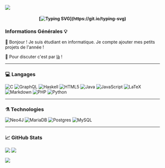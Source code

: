 [![](https://visitcount.itsvg.in/api?id=requindelanight&icon=0&color=0)](https://visitcount.itsvg.in)

<h4 align="center"> 
  
[![Typing SVG](https://readme-typing-svg.demolab.com?font=Fira+Code&pause=1000&color=70A5FD&center=true&vCenter=false&width=450&height=80&lines=Hello+World+!)](https://git.io/typing-svg) 

</h4>

### Informations Générales 💡​

👋 Bonjour \! Je suis étudiant en informatique. Je compte ajouter mes petits projets de l'année !

💬 Pour discuter c'est par <a href="https://github.com/requindelanight/requindelanight/discussions/">là</a> !

----------------------------------
  
### 💻️ Langages

![C](https://img.shields.io/badge/c-%2300599C.svg?style=for-the-badge&logo=c&logoColor=white) ![GraphQL](https://img.shields.io/badge/-GraphQL-E10098?style=for-the-badge&logo=graphql&logoColor=white) ![Haskell](https://img.shields.io/badge/Haskell-5e5086?style=for-the-badge&logo=haskell&logoColor=white) ![HTML5](https://img.shields.io/badge/html5-%23E34F26.svg?style=for-the-badge&logo=html5&logoColor=white) ![Java](https://img.shields.io/badge/java-%23ED8B00.svg?style=for-the-badge&logo=openjdk&logoColor=white) ![JavaScript](https://img.shields.io/badge/javascript-%23323330.svg?style=for-the-badge&logo=javascript&logoColor=%23F7DF1E) ![LaTeX](https://img.shields.io/badge/latex-%23008080.svg?style=for-the-badge&logo=latex&logoColor=white) ![Markdown](https://img.shields.io/badge/markdown-%23000000.svg?style=for-the-badge&logo=markdown&logoColor=white) ![PHP](https://img.shields.io/badge/php-%23777BB4.svg?style=for-the-badge&logo=php&logoColor=white) ![Python](https://img.shields.io/badge/python-3670A0?style=for-the-badge&logo=python&logoColor=ffdd54) 

----------------------------------
  
### ⚗️ Technologies

![Neo4J](https://img.shields.io/badge/Neo4j-008CC1?style=for-the-badge&logo=neo4j&logoColor=white) ![MariaDB](https://img.shields.io/badge/MariaDB-003545?style=for-the-badge&logo=mariadb&logoColor=white) ![Postgres](https://img.shields.io/badge/postgres-%23316192.svg?style=for-the-badge&logo=postgresql&logoColor=white) ![MySQL](https://img.shields.io/badge/mysql-4479A1.svg?style=for-the-badge&logo=mysql&logoColor=white)

----------------------------------

### 📈 GitHub Stats​
  
![](https://github-readme-stats.vercel.app/api?username=requindelanight&theme=dark&hide_border=false&include_all_commits=false&count_private=false)
![](https://github-readme-streak-stats.herokuapp.com/?user=requindelanight&theme=dark&hide_border=false)<br>

![](https://github-readme-stats.vercel.app/api/top-langs/?username=requindelanight&theme=dark&hide_border=false&include_all_commits=false&count_private=false&layout=compact)


